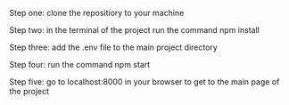 Step one:
clone the repositiory to your machine

Step two:
in the terminal of the project run the command npm install

Step three:
add the .env file to the main project directory

Step four:
run the command npm start

Step five:
go to localhost:8000 in your browser to get to the main page of the project

